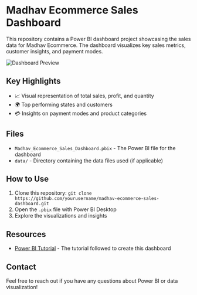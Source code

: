 # Madhav Ecommerce Sales Dashboard

This repository contains a Power BI dashboard project showcasing the sales data for Madhav Ecommerce. The dashboard visualizes key sales metrics, customer insights, and payment modes.

![Dashboard Preview]([link-to-your-dashboard-image](https://github.com/Sooraj1411/Power-Bi-Madhav-Ecommerce-Dashboard/blob/main/Power%20BI%201st%20Project.pbix))

## Key Highlights
- 📈 Visual representation of total sales, profit, and quantity
- 🌍 Top performing states and customers
- 💳 Insights on payment modes and product categories

## Files
- `Madhav_Ecommerce_Sales_Dashboard.pbix` - The Power BI file for the dashboard
- `data/` - Directory containing the data files used (if applicable)

## How to Use
1. Clone this repository: `git clone https://github.com/yourusername/madhav-ecommerce-sales-dashboard.git`
2. Open the `.pbix` file with Power BI Desktop
3. Explore the visualizations and insights

## Resources
- [Power BI Tutorial](https://www.youtube.com/watch?v=6cV3OwFrOkk) - The tutorial followed to create this dashboard

## Contact
Feel free to reach out if you have any questions about Power BI or data visualization!
